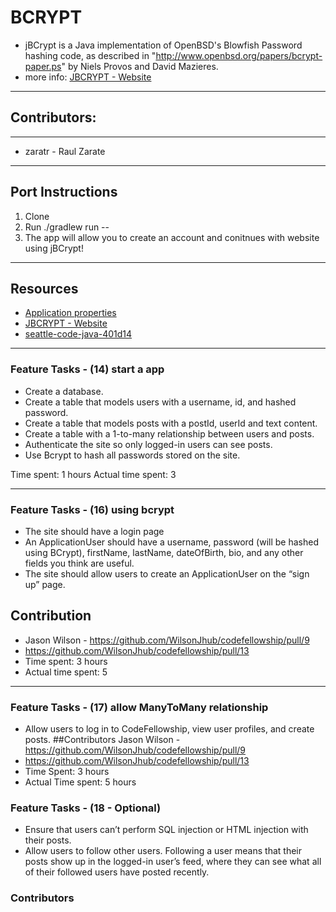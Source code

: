 # BCRYPT
- jBCrypt is a Java implementation of OpenBSD's Blowfish Password hashing code, as described in "http://www.openbsd.org/papers/bcrypt-paper.ps" by Niels Provos and David Mazieres.
- more info: [JBCRYPT - Website](https://www.mindrot.org/projects/jBCrypt/)
****
## Contributors:
****
- zaratr - Raul Zarate
****
## Port Instructions 
1. Clone
2. Run ./gradlew run --<args>
3. The app will allow you to create an account and conitnues with website using jBCrypt!
****
## Resources
- [Application properties](lib/src/main/resources/application.properties)
- [JBCRYPT - Website](https://www.mindrot.org/projects/jBCrypt/)
- [seattle-code-java-401d14](https://github.com/codefellows/seattle-code-java-401d14)
****
### Feature Tasks - (14) start a app
- Create a database.
- Create a table that models users with a username, id, and hashed password.
- Create a table that models posts with a postId, userId and text content.
- Create a table with a 1-to-many relationship between users and posts.
- Authenticate the site so only logged-in users can see posts.
- Use Bcrypt to hash all passwords stored on the site.

Time spent: 1 hours
Actual time spent: 3
****

### Feature Tasks - (16) using bcrypt 
- The site should have a login page
- An ApplicationUser should have a username, password (will be hashed using BCrypt), firstName, lastName, dateOfBirth, bio, and any other fields you think are useful.
- The site should allow users to create an ApplicationUser on the “sign up” page.
## Contribution
- Jason Wilson - https://github.com/WilsonJhub/codefellowship/pull/9
- https://github.com/WilsonJhub/codefellowship/pull/13
- Time spent: 3 hours
- Actual time spent: 5
****

### Feature Tasks - (17) allow ManyToMany relationship
- Allow users to log in to CodeFellowship, view user profiles, and create posts.
##Contributors
Jason Wilson - https://github.com/WilsonJhub/codefellowship/pull/9
- https://github.com/WilsonJhub/codefellowship/pull/13
- Time Spent: 3 hours
- Actual Time spent: 5 hours

### Feature Tasks - (18 - Optional)
- Ensure that users can’t perform SQL injection or HTML injection with their posts.
- Allow users to follow other users. Following a user means that their posts show up in the logged-in user’s feed, where they can see what all of their followed users have posted recently.
### Contributors
